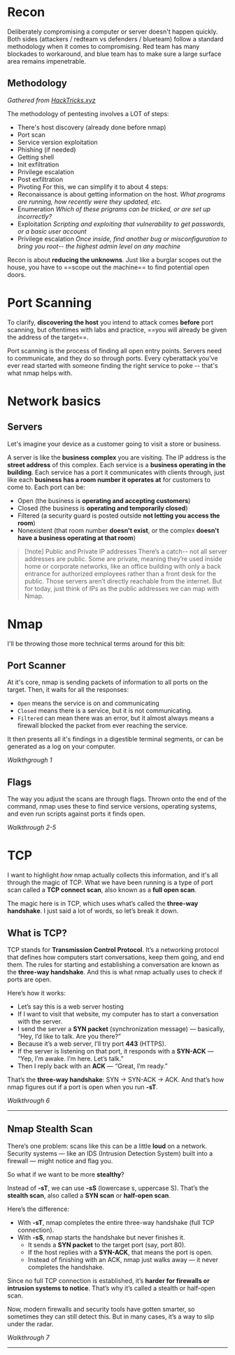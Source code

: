 
# Recon

Deliberately compromising a computer or server doesn't happen quickly.  Both sides (attackers / redteam vs defenders / blueteam) follow a standard methodology when it comes to compromising. Red team has many blockades to workaround, and blue team has to make sure a large surface area remains impenetrable.

## Methodology
*Gathered from [HackTricks.xyz](https://github.com/HackTricks-wiki/hacktricks/blob/master/src/generic-methodologies-and-resources/pentesting-methodology.md)*

The methodology of pentesting involves a LOT of steps:
- There's host discovery (already done before nmap)
- Port scan
- Service version exploitation
- Phishing (if needed)
- Getting shell
- Init exfiltration
- Privilege escalation
- Post exfiltration
- Pivoting
For this, we can simplify it to about 4 steps:
- Reconaissance is about getting information on the host. *What programs are running, how recently were they updated, etc.*
- Enumeration *Which of these prigrams can be tricked, or are set up incorrectly?*
- Exploitation *Scripting and exploiting that vulnerability to get passwords, or a basic user account*
- Privilege escalation *Once inside, find another bug or misconfiguration to bring you root-- the highest admin level on any machine*

Recon is about **reducing the unknowns**. Just like a burglar scopes out the house, you have to ==scope out the machine== to find potential open doors.
# Port Scanning

To clarify, **discovering the host** you intend to attack comes **before** port scanning, but oftentimes with labs and practice, ==you will already be given the address of the target==.

Port scanning is the process of finding all open entry points. Servers need to communicate, and they do so through ports. Every cyberattack you've ever read started with someone finding the right service to poke -- that's what nmap helps with.
# Network basics

## Servers
Let's imagine your device as a customer going to visit a store or business.

A server is like the **business complex** you are visiting. 
The IP address is the **street address** of this complex. 
Each service is a **business operating in the building**.
Each service has a port it communicates with clients through, just like each **business has a room number it operates at** for customers to come to.
Each port can be:
- Open (the business is **operating and accepting customers**)
- Closed (the business is **operating and temporarily closed**)
- Filtered (a security guard is posted outside **not letting you access the room**)
- Nonexistent (that room number **doesn't exist**, or the complex **doesn't have a business operating at that room**)
> [!note] Public and Private IP addresses
> There’s a catch-- not all server addresses are public. Some are private, meaning they’re used inside home or corporate networks, like an office building with only a back entrance for authorized employees rather than a front desk for the public. Those  servers aren’t directly reachable from the internet. But for today, just think of IPs as the public addresses we can map with Nmap.

# Nmap

I'll be throwing those more technical terms around for this bit:
## Port Scanner
At it's core, nmap is sending packets of information to all ports on the target. Then, it waits for all the responses:
- `Open` means the service is on and communicating
- `Closed` means there is a service, but it is not communicating.
- `Filtered` can mean there was an error, but it almost always means a firewall blocked the packet from ever reaching the service.

It then presents all it's findings in a digestible terminal segments, or can be generated as a log on your computer.

*Walkthgrough 1*
## Flags
The way you adjust the scans are through flags. Thrown onto the end of the command, nmap uses these to find service versions, operating systems, and even run scripts against ports it finds open.

*Walkthrough 2-5*
# TCP

I want to highlight *how* nmap actually collects this information, and it's all through the magic of TCP. What we have been running is a type of port scan called a **TCP connect scan**, also known as a **full open scan**.

The magic here is in TCP, which uses what’s called the **three-way handshake**. I just said a lot of words, so let’s break it down.

## What is TCP?
TCP stands for **Transmission Control Protocol**. It’s a networking protocol that defines how computers start conversations, keep them going, and end them. The rules for starting and establishing a conversation are known as the **three-way handshake**. And this is what nmap actually uses to check if ports are open.

Here’s how it works:
- Let’s say this is a web server hosting 
- If I want to visit that website, my computer has to start a conversation with the server.
- I send the server a **SYN packet** (synchronization message) — basically, “Hey, I’d like to talk. Are you there?”
- Because it’s a web server, I’ll try port **443** (HTTPS).
- If the server is listening on that port, it responds with a **SYN-ACK** — “Yep, I’m awake. I’m here. Let’s talk.”
- Then I reply back with an **ACK** — “Great, I’m ready.”

That’s the **three-way handshake**: SYN → SYN-ACK → ACK. And that’s how nmap figures out if a port is open when you run **-sT**.

*Walkthrough 6*

---
## Nmap Stealth Scan

There’s one problem: scans like this can be a little **loud** on a network. Security systems — like an IDS (Intrusion Detection System) built into a firewall — might notice and flag you.

So what if we want to be more **stealthy**?

Instead of **-sT**, we can use **-sS** (lowercase s, uppercase S). That’s the **stealth scan**, also called a **SYN scan** or **half-open scan**.

Here’s the difference:

- With **-sT**, nmap completes the entire three-way handshake (full TCP connection).
- With **-sS**, nmap starts the handshake but never finishes it.
    - It sends a **SYN packet** to the target port (say, port 80).
    - If the host replies with a **SYN-ACK**, that means the port is open.
    - Instead of finishing with an ACK, nmap just walks away — it never completes the handshake.

Since no full TCP connection is established, it’s **harder for firewalls or intrusion systems to notice**. That’s why it’s called a stealth or half-open scan.

Now, modern firewalls and security tools have gotten smarter, so sometimes they can still detect this. But in many cases, it’s a way to slip under the radar.

*Walkthrough 7*

---